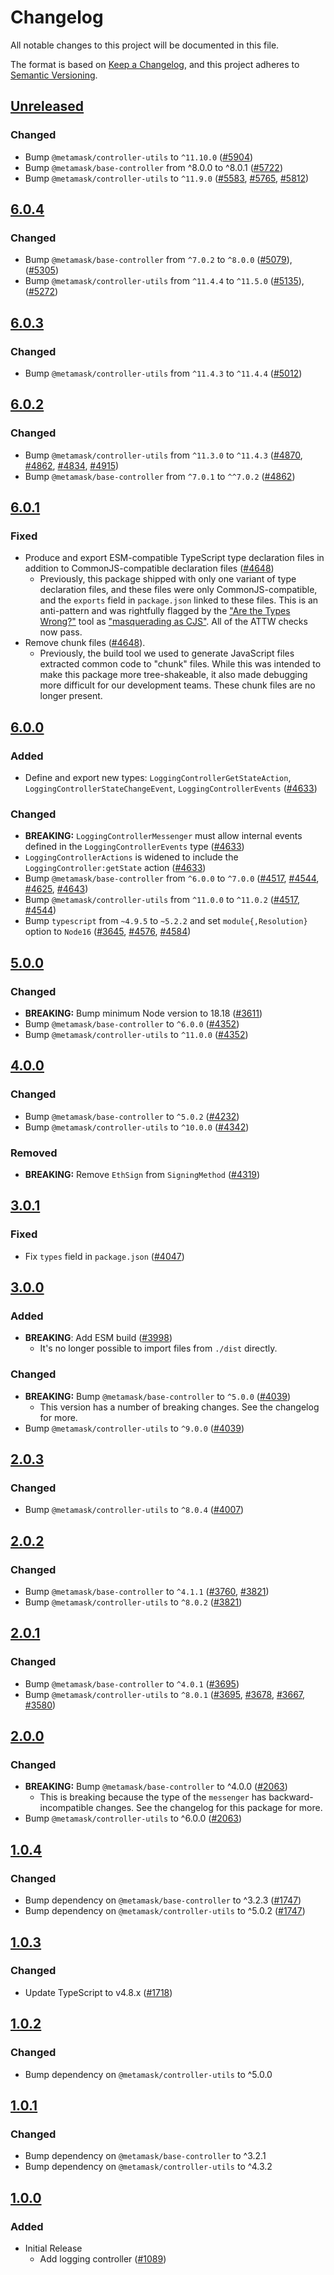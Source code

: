# Changelog

All notable changes to this project will be documented in this file.

The format is based on [Keep a Changelog](https://keepachangelog.com/en/1.0.0/),
and this project adheres to [Semantic Versioning](https://semver.org/spec/v2.0.0.html).

## [Unreleased]

### Changed

- Bump `@metamask/controller-utils` to `^11.10.0` ([#5904](https://github.com/MetaMask/core/pull/5904))
- Bump `@metamask/base-controller` from ^8.0.0 to ^8.0.1 ([#5722](https://github.com/MetaMask/core/pull/5722))
- Bump `@metamask/controller-utils` to `^11.9.0` ([#5583](https://github.com/MetaMask/core/pull/5583), [#5765](https://github.com/MetaMask/core/pull/5765), [#5812](https://github.com/MetaMask/core/pull/5812))

## [6.0.4]

### Changed

- Bump `@metamask/base-controller` from `^7.0.2` to `^8.0.0` ([#5079](https://github.com/MetaMask/core/pull/5079)), ([#5305](https://github.com/MetaMask/core/pull/5305))
- Bump `@metamask/controller-utils` from `^11.4.4` to `^11.5.0` ([#5135](https://github.com/MetaMask/core/pull/5135)), ([#5272](https://github.com/MetaMask/core/pull/5272))

## [6.0.3]

### Changed

- Bump `@metamask/controller-utils` from `^11.4.3` to `^11.4.4` ([#5012](https://github.com/MetaMask/core/pull/5012))

## [6.0.2]

### Changed

- Bump `@metamask/controller-utils` from `^11.3.0` to `^11.4.3` ([#4870](https://github.com/MetaMask/core/pull/4870), [#4862](https://github.com/MetaMask/core/pull/4862), [#4834](https://github.com/MetaMask/core/pull/4834), [#4915](https://github.com/MetaMask/core/pull/4915))
- Bump `@metamask/base-controller` from `^7.0.1` to `^^7.0.2` ([#4862](https://github.com/MetaMask/core/pull/4862))

## [6.0.1]

### Fixed

- Produce and export ESM-compatible TypeScript type declaration files in addition to CommonJS-compatible declaration files ([#4648](https://github.com/MetaMask/core/pull/4648))
  - Previously, this package shipped with only one variant of type declaration
    files, and these files were only CommonJS-compatible, and the `exports`
    field in `package.json` linked to these files. This is an anti-pattern and
    was rightfully flagged by the
    ["Are the Types Wrong?"](https://arethetypeswrong.github.io/) tool as
    ["masquerading as CJS"](https://github.com/arethetypeswrong/arethetypeswrong.github.io/blob/main/docs/problems/FalseCJS.md).
    All of the ATTW checks now pass.
- Remove chunk files ([#4648](https://github.com/MetaMask/core/pull/4648)).
  - Previously, the build tool we used to generate JavaScript files extracted
    common code to "chunk" files. While this was intended to make this package
    more tree-shakeable, it also made debugging more difficult for our
    development teams. These chunk files are no longer present.

## [6.0.0]

### Added

- Define and export new types: `LoggingControllerGetStateAction`, `LoggingControllerStateChangeEvent`, `LoggingControllerEvents` ([#4633](https://github.com/MetaMask/core/pull/4633))

### Changed

- **BREAKING:** `LoggingControllerMessenger` must allow internal events defined in the `LoggingControllerEvents` type ([#4633](https://github.com/MetaMask/core/pull/4633))
- `LoggingControllerActions` is widened to include the `LoggingController:getState` action ([#4633](https://github.com/MetaMask/core/pull/4633))
- Bump `@metamask/base-controller` from `^6.0.0` to `^7.0.0` ([#4517](https://github.com/MetaMask/core/pull/4517), [#4544](https://github.com/MetaMask/core/pull/4544), [#4625](https://github.com/MetaMask/core/pull/4625), [#4643](https://github.com/MetaMask/core/pull/4643))
- Bump `@metamask/controller-utils` from `^11.0.0` to `^11.0.2` ([#4517](https://github.com/MetaMask/core/pull/4517), [#4544](https://github.com/MetaMask/core/pull/4544))
- Bump `typescript` from `~4.9.5` to `~5.2.2` and set `module{,Resolution}` option to `Node16` ([#3645](https://github.com/MetaMask/core/pull/3645), [#4576](https://github.com/MetaMask/core/pull/4576), [#4584](https://github.com/MetaMask/core/pull/4584))

## [5.0.0]

### Changed

- **BREAKING:** Bump minimum Node version to 18.18 ([#3611](https://github.com/MetaMask/core/pull/3611))
- Bump `@metamask/base-controller` to `^6.0.0` ([#4352](https://github.com/MetaMask/core/pull/4352))
- Bump `@metamask/controller-utils` to `^11.0.0` ([#4352](https://github.com/MetaMask/core/pull/4352))

## [4.0.0]

### Changed

- Bump `@metamask/base-controller` to `^5.0.2` ([#4232](https://github.com/MetaMask/core/pull/4232))
- Bump `@metamask/controller-utils` to `^10.0.0` ([#4342](https://github.com/MetaMask/core/pull/4342))

### Removed

- **BREAKING:** Remove `EthSign` from `SigningMethod` ([#4319](https://github.com/MetaMask/core/pull/4319))

## [3.0.1]

### Fixed

- Fix `types` field in `package.json` ([#4047](https://github.com/MetaMask/core/pull/4047))

## [3.0.0]

### Added

- **BREAKING**: Add ESM build ([#3998](https://github.com/MetaMask/core/pull/3998))
  - It's no longer possible to import files from `./dist` directly.

### Changed

- **BREAKING:** Bump `@metamask/base-controller` to `^5.0.0` ([#4039](https://github.com/MetaMask/core/pull/4039))
  - This version has a number of breaking changes. See the changelog for more.
- Bump `@metamask/controller-utils` to `^9.0.0` ([#4039](https://github.com/MetaMask/core/pull/4039))

## [2.0.3]

### Changed

- Bump `@metamask/controller-utils` to `^8.0.4` ([#4007](https://github.com/MetaMask/core/pull/4007))

## [2.0.2]

### Changed

- Bump `@metamask/base-controller` to `^4.1.1` ([#3760](https://github.com/MetaMask/core/pull/3760), [#3821](https://github.com/MetaMask/core/pull/3821))
- Bump `@metamask/controller-utils` to `^8.0.2` ([#3821](https://github.com/MetaMask/core/pull/3821))

## [2.0.1]

### Changed

- Bump `@metamask/base-controller` to `^4.0.1` ([#3695](https://github.com/MetaMask/core/pull/3695))
- Bump `@metamask/controller-utils` to `^8.0.1` ([#3695](https://github.com/MetaMask/core/pull/3695), [#3678](https://github.com/MetaMask/core/pull/3678), [#3667](https://github.com/MetaMask/core/pull/3667), [#3580](https://github.com/MetaMask/core/pull/3580))

## [2.0.0]

### Changed

- **BREAKING:** Bump `@metamask/base-controller` to ^4.0.0 ([#2063](https://github.com/MetaMask/core/pull/2063))
  - This is breaking because the type of the `messenger` has backward-incompatible changes. See the changelog for this package for more.
- Bump `@metamask/controller-utils` to ^6.0.0 ([#2063](https://github.com/MetaMask/core/pull/2063))

## [1.0.4]

### Changed

- Bump dependency on `@metamask/base-controller` to ^3.2.3 ([#1747](https://github.com/MetaMask/core/pull/1747))
- Bump dependency on `@metamask/controller-utils` to ^5.0.2 ([#1747](https://github.com/MetaMask/core/pull/1747))

## [1.0.3]

### Changed

- Update TypeScript to v4.8.x ([#1718](https://github.com/MetaMask/core/pull/1718))

## [1.0.2]

### Changed

- Bump dependency on `@metamask/controller-utils` to ^5.0.0

## [1.0.1]

### Changed

- Bump dependency on `@metamask/base-controller` to ^3.2.1
- Bump dependency on `@metamask/controller-utils` to ^4.3.2

## [1.0.0]

### Added

- Initial Release
  - Add logging controller ([#1089](https://github.com/MetaMask/core.git/pull/1089))

[Unreleased]: https://github.com/MetaMask/core/compare/@metamask/logging-controller@6.0.4...HEAD
[6.0.4]: https://github.com/MetaMask/core/compare/@metamask/logging-controller@6.0.3...@metamask/logging-controller@6.0.4
[6.0.3]: https://github.com/MetaMask/core/compare/@metamask/logging-controller@6.0.2...@metamask/logging-controller@6.0.3
[6.0.2]: https://github.com/MetaMask/core/compare/@metamask/logging-controller@6.0.1...@metamask/logging-controller@6.0.2
[6.0.1]: https://github.com/MetaMask/core/compare/@metamask/logging-controller@6.0.0...@metamask/logging-controller@6.0.1
[6.0.0]: https://github.com/MetaMask/core/compare/@metamask/logging-controller@5.0.0...@metamask/logging-controller@6.0.0
[5.0.0]: https://github.com/MetaMask/core/compare/@metamask/logging-controller@4.0.0...@metamask/logging-controller@5.0.0
[4.0.0]: https://github.com/MetaMask/core/compare/@metamask/logging-controller@3.0.1...@metamask/logging-controller@4.0.0
[3.0.1]: https://github.com/MetaMask/core/compare/@metamask/logging-controller@3.0.0...@metamask/logging-controller@3.0.1
[3.0.0]: https://github.com/MetaMask/core/compare/@metamask/logging-controller@2.0.3...@metamask/logging-controller@3.0.0
[2.0.3]: https://github.com/MetaMask/core/compare/@metamask/logging-controller@2.0.2...@metamask/logging-controller@2.0.3
[2.0.2]: https://github.com/MetaMask/core/compare/@metamask/logging-controller@2.0.1...@metamask/logging-controller@2.0.2
[2.0.1]: https://github.com/MetaMask/core/compare/@metamask/logging-controller@2.0.0...@metamask/logging-controller@2.0.1
[2.0.0]: https://github.com/MetaMask/core/compare/@metamask/logging-controller@1.0.4...@metamask/logging-controller@2.0.0
[1.0.4]: https://github.com/MetaMask/core/compare/@metamask/logging-controller@1.0.3...@metamask/logging-controller@1.0.4
[1.0.3]: https://github.com/MetaMask/core/compare/@metamask/logging-controller@1.0.2...@metamask/logging-controller@1.0.3
[1.0.2]: https://github.com/MetaMask/core/compare/@metamask/logging-controller@1.0.1...@metamask/logging-controller@1.0.2
[1.0.1]: https://github.com/MetaMask/core/compare/@metamask/logging-controller@1.0.0...@metamask/logging-controller@1.0.1
[1.0.0]: https://github.com/MetaMask/core/releases/tag/@metamask/logging-controller@1.0.0
